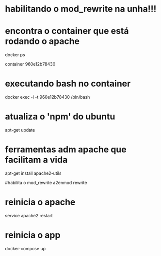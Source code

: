# habilitando o mod_rewrite na unha!!!


# encontra o container que está rodando o apache
docker ps

container
960e12b78430


# executando bash no container
docker exec -i -t 960e12b78430 /bin/bash

# atualiza o 'npm' do ubuntu
apt-get update

# ferramentas adm apache que facilitam a vida
apt-get install apache2-utils

#habilita o mod_rewrite
a2enmod rewrite

# reinicia o apache
service apache2 restart

# reinicia o app
docker-compose up
